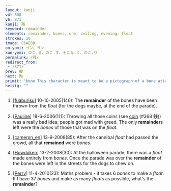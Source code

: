 ```yaml
---
layout: kanji
v4: 808
v6: 871
kanji: 残
keyword: remainder
elements: remainder, bones, one, ceiling, evening, float
strokes: 10
image: E6AE8B
on-yomi: ザン、サン
kun-yomi: のこ.る、のこ.す、そこな.う、のこ.り
permalink: /残/
redirect_from:
 - /871/
prev: 被
next: 殉
primit: "bone This character is meant to be a pictograph of a bone attached to a piece of flesh (or vice versa.) The first stroke serves to keep it distinct from the character for evening (FRAME 109 夕). [4]"
heisig: ""
---
```


1) [<a href="http://kanji.koohii.com/profile/fuaburisu">fuaburisu</a>] 10-10-2005(146): The<strong> remainder</strong> of the bones have been thrown from the float (for the dogs maybe, at the end of the parade).

2) [<a href="http://kanji.koohii.com/profile/Pauline">Pauline</a>] 18-6-2006(111): Throwing all those coins (see <a href="../v4/368.html">coin</a> (#368 銭)) was a really bad idea; people got mad with greed. The only<strong> remainder</strong>s left were the <em>bones</em> of those that was on the <em>float</em>.

3) [<a href="http://kanji.koohii.com/profile/cameron_en">cameron_en</a>] 13-9-2008(85): After the cannibal <em>float</em> had passed the crowd, all that <strong>remained</strong> were <em>bones</em>.

4) [<a href="http://kanji.koohii.com/profile/Howdoken">Howdoken</a>] 13-2-2008(30): At the halloween parade, there was a <em>float</em> made entirely from <em>bones</em>. Once the parade was over the<strong> remainder</strong> of the bones were left in the streets for the dogs to chew on.

5) [<a href="http://kanji.koohii.com/profile/Perry">Perry</a>] 11-4-2010(23): Maths problem - it takes 6 <em>bones</em> to make a <em>float</em>. If I have 37 <em>bones</em> and make as many <em>floats</em> as possible, what&#039;s the<strong> remainder</strong>?

